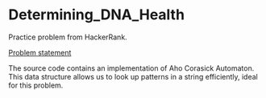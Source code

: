 # Determining_DNA_Health

Practice problem from HackerRank.

[Problem statement](https://www.hackerrank.com/challenges/determining-dna-health/problem)

The source code contains an implementation of Aho Corasick Automaton. 
This data structure allows us to look up patterns in a string efficiently, ideal for this problem.

